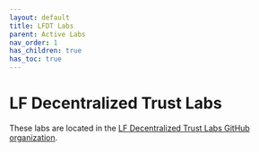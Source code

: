 ```yaml
---
layout: default
title: LFDT Labs
parent: Active Labs
nav_order: 1
has_children: true
has_toc: true
---
```

[//]: # (SPDX-License-Identifier: CC-BY-4.0)

# LF Decentralized Trust Labs

These labs are located in the [LF Decentralized Trust Labs GitHub organization](https://github.com/lf-decentralized-trust-labs).